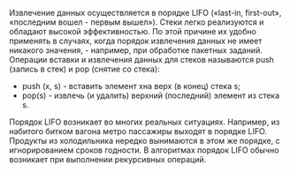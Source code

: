 Извлечение данных осуществляется в порядке LIFO («last-in, first-out», «последним вошел - первым вышел»). Стеки легко реализуются и обладают высокой эффективностью. По этой причине их удобно применять в случаях, когда порядок извле­чения данных не имеет никакого значения, - например, при обработке пакетных заданий. Операции вставки и извлечения данных для стеков называются push (за­пись в стек) и рор (снятие со стека):  
- push (х, s) - вставить элемент хна верх (в конец) стека s;  
- pop(s) - извлечь (и удалить) верхний (последний) элемент из стека s.

Порядок LIFO возникает во многих реальных ситуациях. Например, из набитого битком вагона метро пассажиры выходят в порядке LIFO. Продукты из холодильника нередко вынимаются в этом же порядке, с игнорированием сроков годности. В алгоритмах порядок LIFO обычно возникает при выполнении рекурсивных операций.
